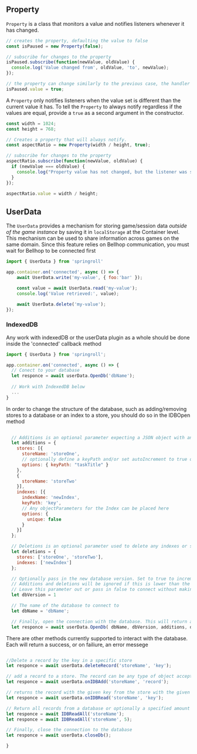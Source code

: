 ## Property
`Property` is a class that monitors a value and notifies listeners whenever it has changed.

```javascript
// creates the property, defaulting the value to false
const isPaused = new Property(false);

// subscribe for changes to the property
isPaused.subscribe(function(newValue, oldValue) {
  console.log('Value changed from', oldValue, 'to', newValue);
});

// the property can change similarly to the previous case, the handler triggering appropriately
isPaused.value = true;
```

A `Property` only notifies listeners when the value set is different than the current value it has. To
tell the `Property` to always notify regardless if the values are equal, provide a `true` as a second argument in the constructor.

```javascript
const width = 1024;
const height = 768;

// Creates a property that will always notify.
const aspectRatio = new Property(width / height, true);

// subscribe for changes to the property
aspectRatio.subscribe(function(newValue, oldValue) {
  if (newValue === oldValue) {
    console.log("Property value has not changed, but the listener was still called.");
  }
});

aspectRatio.value = width / height;
```

## UserData

The `UserData` provides a mechanism for storing game/session data _outside of the game instance_ by saving it in
`localStorage` at the Container level. This mechanism can be used to share information across games on the same domain.
Since this feature relies on Bellhop communication, you must wait for Bellhop to be connected first

```javascript
import { UserData } from 'springroll'

app.container.on('connected', async () => {
    await UserData.write('my-value', { foo:'bar' });

    const value = await UserData.read('my-value');
    console.log('Value retrieved:', value);

    await UserData.delete('my-value');
});
```
### IndexedDB
Any work with indexedDB or the userData plugin as a whole should be done inside the 'connected' callback method

``` javascript
import { UserData } from 'springroll';

app.container.on('connected', async () => {
  // Conect to your database
  let responce = await userData.OpenDb('dbName');
  
  // Work with IndexedDB below
  ...
}
```

In order to  change the structure of the database, such as adding/removing stores to a database or an index to a store, you should do so in the IDBOpen method

``` javascript
  
  // Additions is an optional parameter expecting a JSON object with any additions to the databases structure namely new stores and indexes. These are placed inside of an array 
  let additions = {
    stores: [{
      storeName: 'storeOne',
      // optionally define a keyPath and/or set autoIncrement to true or false
      options: { keyPath: "taskTitle" }
    },
    {
      storeName: 'storeTwo'
    }],
    indexes: [{
      indexName: 'newIndex',
      keyPath: 'key',
      // Any objectParameters for the Index can be placed here
      options: {
        unique: false
      }
    }]
  };

  // Deletions is an optional parameter used to delete any indexes or stores. All needed is the key of the store or index
  let deletions = {
    stores: ['storeOne', 'storeTwo'],
    indexes: ['newIndex']
  };

  // Optionally pass in the new database version. Set to true to increment the database version. 
  // Additions and deletions will be ignored if this is lower than the current database version, as per the functionality of IndexedDB
  // Leave this parameter out or pass in false to connect without making any changes to the structure of the database
  let dbVersion = 1 

  // The name of the database to connect to
  let dbName = 'dbName';

  // Finally, open the connection with the database. This will return a success or failure
  let responce = await userData.OpenDb( dbName, dbVersion, additions, deletions);
  ```

There are other methods currently supported to interact with the database. Each will return a success, or on failiure, an error messege 

  ``` javascript

  //Delete a record by the key in a specific store
  let responce = await userData.deleteRecord('storeName', 'key');

  // add a record to a store. The record can be any type of object accepted by indexedDB
  let responce = await userData.onIDBAdd('storeName', 'record');

  // returns the record with the given key from the store with the given storeName
  let responce = await userData.onIDBRead('storeName', 'key');

  // Return all records from a database or optionally a specified amount defined by the second parameter
  let responce = await IDBReadAll('storeName');
  let responce = await IDBReadAll('storeName', 5);

  // Finally, close the connection to the database
  let responce = await userData.closeDb();

}
```